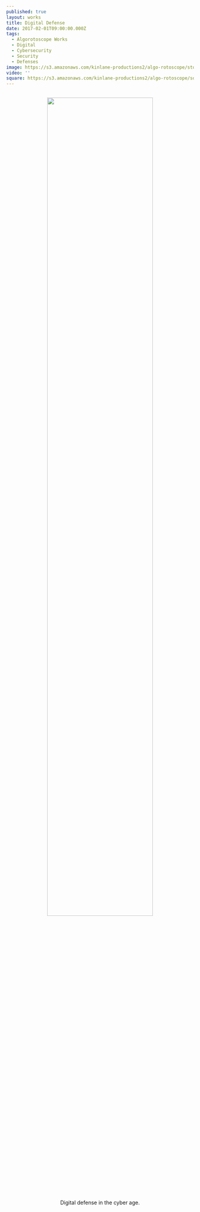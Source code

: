 ```yaml
---
published: true
layout: works
title: Digital Defense
date: 2017-02-01T09:00:00.000Z
tags:
  - Algorotoscope Works
  - Digital
  - Cybersecurity
  - Security
  - Defenses
image: https://s3.amazonaws.com/kinlane-productions2/algo-rotoscope/stories/castle-on-hill-edinburgh_blue_circuit.JPG
video: ''
square: https://s3.amazonaws.com/kinlane-productions2/algo-rotoscope/square/castle-on-hill-edinburgh_blue_circuit_square.jpg
---
```

<p align="center"><img src="{{ page.image }}" width="75%" style="padding: 15px;" /></p>
<center>Digital defense in the cyber age.</center>
